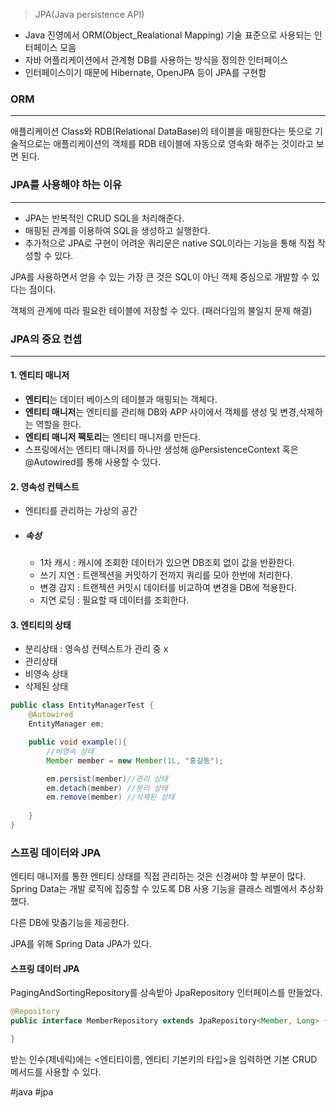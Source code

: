 > JPA(Java persistence API)
- Java 진영에서 ORM(Object_Realational Mapping) 기술 표준으로 사용되는 인터페이스 모음
- 자바 어플리케이션에서 관계형 DB를 사용하는 방식을 정의한 인터페이스
- 인터페이스이기 때문에 Hibernate, OpenJPA 등이 JPA를 구현함

### ORM
---
애플리케이션 Class와 RDB(Relational DataBase)의 테이블을 매핑한다는 뜻으로 기술적으로는 애플리케이션의 객체를 RDB 테이블에 자동으로 영속화 해주는 것이라고 보면 된다.

### JPA를 사용해야 하는 이유
---
- JPA는 반복적인 CRUD SQL을 처리해준다.
- 매핑된 관계를 이용하여 SQL을 생성하고 실행한다.
- 추가적으로 JPA로 구현이 어려운 쿼리문은 native SQL이라는 기능을 통해 직접 작성할 수 있다.

JPA를 사용하면서 얻을 수 있는 가장 큰 것은 SQL이 아닌 객체 중심으로 개발할 수 있다는 점이다.

객체의 관계에 따라 필요한 테이블에 저장할 수 있다.
(패러다임의 불일치 문제 해결)

### JPA의 중요 컨셉
---
#### 1. 엔티티 매니저
- **엔티티**는 데이터 베이스의 테이블과 매핑되는 객체다.
- **엔티티 매니저**는 엔티티를 관리해 DB와 APP 사이에서 객체를 생성 및 변경,삭제하는 역할을 한다.
- **엔티티 매니저 팩토리**는 엔티티 매니저를 만든다.
- 스프링에서는 엔티티 매니저를 하나만 생성해 @PersistenceContext 혹은 @Autowired를 통해 사용할 수 있다.

#### 2. 영속성 컨텍스트
- 엔티티를 관리하는 가상의 공간

- ##### 속성
	- 1차 캐시 : 캐시에 조회한 데이터가 있으면 DB조회 없이 값을 반환한다.
	- 쓰기 지연 : 트랜젝션을 커밋하기 전까지 쿼리를 모아 한번에 처리한다.
	- 변경 감지 : 트랜젝션 커밋시 데이터를 비교하여 변경을 DB에 적용한다.
	- 지연 로딩 : 필요할 때 데이터를 조회한다.

#### 3. 엔티티의 상태
- 분리상태 : 영속성 컨텍스트가 관리 중 x
- 관리상태
- 비영속 상태
- 삭제된 상태

```java
public class EntityManagerTest {
	@Autowired
	EntityManager em;

	public void example(){
		//비영속 상태
		Member member = new Member(1L, "홍길동");

		em.persist(member)//관리 상태
		em.detach(member) //분리 상태
		em.remove(member) //삭제된 상태
	
	}
}
```

### 스프링 데이터와 JPA
엔티티 매니저를 통한 엔티티 상태를 직접 관리하는 것은 신경써야 할 부분이 많다.
Spring Data는 개발 로직에 집중할 수 있도록 DB 사용 기능을 클래스 레벨에서 추상화했다. 

다른 DB에 맞춤기능을 제공한다.

JPA를 위해 Spring Data JPA가 있다.

#### 스프링 데이터 JPA
PagingAndSortingRepository를 상속받아 JpaRepository 인터페이스를 만들었다. 
```java
@Repository
public interface MemberRepository extends JpaRepository<Member, Long> {

}
```
받는 인수(제네릭)에는 <엔티티이름, 엔티티 기본키의 타입>을 입력하면 기본 CRUD 메서드를 사용할 수 있다.



#java 
#jpa
